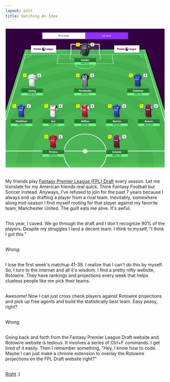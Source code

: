 ```yaml
---
layout: post
title: Hatching An Idea
---
```

![](/images/fpld.PNG)<br><br>

My friends play [Fantasy Premier League (FPL) Draft](https://draft.premierleague.com/) every season. Let me translate for my American friends real quick. Think Fantasy Football but Soccer instead. Anyways, I've refused to join for the past 7 years because I always end up drafting a player from a rival team. Inevitably, somewhere along mid-season I find myself rooting for that player against my favorite team, Manchester United. The guilt eats me alive. It's awful.<br><br>

This year, I caved. We go through the draft and I don't recognize 90% of the players. Despite my struggles I land a decent team. I think to myself, "I think I got this."<br><br>

*Wrong.*<br><br>

I lose the first week's matchup 41-38. I realize that I can't do this by myself. So, I turn to the internet and all it's wisdom. I find a pretty nifty website, Rotowire. They have rankings and projections every week that helps clueless people like me pick their teams.<br><br>

Awesome! Now I can just cross check players against Rotowire projections and pick up free agents and build the statistically best team. Easy peasy, right?<br><br>

*Wrong.*<br><br>

Going back and forth from the Fantasy Premier League Draft website and Rotowire website is tedious. It involves a series of Ctrl+F commands. I get tired of it easily. Then I remember something, "Hey, I know how to code. Maybe I can just make a chrome extension to overlay the Rotowire projections on the FPL Draft website right?"<br><br>

[Right](https://chrome.google.com/webstore/detail/fantastico/jjehgienoakeelhoegihepjpmdcoddeb?hl=en&authuser=0) :)<br><br>
